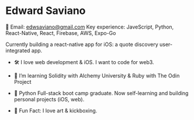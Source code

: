 # Edward Saviano #
📨 Email: edwsaviano@gmail.com
Key experience: JaveScript, Python, React-Native, React, Firebase, AWS, Expo-Go

Currently building a react-native app for iOS: a quote discovery user-integrated app.

  - 🛠 I love web development & iOS. I want to code for web3.
  - 🌱 I’m learning Solidity with Alchemy University & Ruby with The Odin Project
  - 💬 Python Full-stack boot camp graduate. Now self-learning and building personal projects (iOS, web).
 
  
  - 🎨 Fun Fact: I love art & kickboxing.
  
